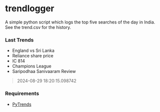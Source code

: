 # trendlogger
A simple python script which logs the top five searches of the day in India.<br>See the trend.csv for the history.<br>

<!-- Last Trends -->
### Last Trends
* England vs Sri Lanka
* Reliance share price
* IC 814
* Champions League
* Saripodhaa Sanivaaram Review
> 2024-08-29 18:20:15.098742

<!-- Requirements -->
### Requirements
* [PyTrends](https://github.com/dreyco676/pytrends)
